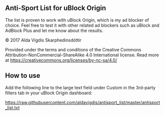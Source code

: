 ## Anti-Sport List for uBlock Origin

The list is proven to work with uBlock Origin, which is my ad blocker of choice.
Feel free to test it with other related ad blockers such as uBlock and
AdBlock Plus and let me know about the results.

© 2017 Alda Vigdis Skarphedinsdóttir

Provided under the terms and conditions of the Creative Commons
Attribution-NonCommercial-ShareAlike 4.0 International license.
Read more at https://creativecommons.org/licenses/by-nc-sa/4.0/

## How to use

Add the following line to the large text field under Custom in the 3rd-party filters tab in your uBlock Origin dashboard:

https://raw.githubusercontent.com/aldavigdis/antisport_list/master/antisport_list.txt
